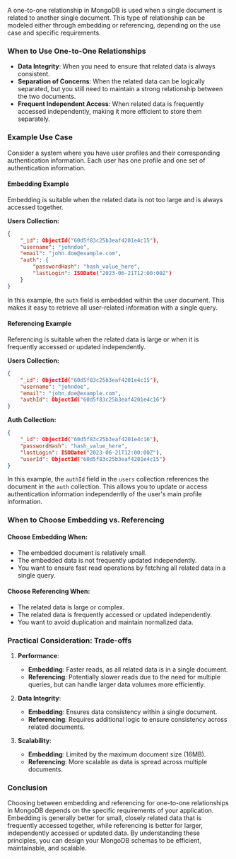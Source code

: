 A one-to-one relationship in MongoDB is used when a single document is related to another single document. This type of relationship can be modeled either through embedding or referencing, depending on the use case and specific requirements.

### When to Use One-to-One Relationships

- **Data Integrity**: When you need to ensure that related data is always consistent.
- **Separation of Concerns**: When the related data can be logically separated, but you still need to maintain a strong relationship between the two documents.
- **Frequent Independent Access**: When related data is frequently accessed independently, making it more efficient to store them separately.

### Example Use Case

Consider a system where you have user profiles and their corresponding authentication information. Each user has one profile and one set of authentication information.

#### Embedding Example

Embedding is suitable when the related data is not too large and is always accessed together.

**Users Collection:**
```json
{
    "_id": ObjectId("60d5f83c25b3eaf4201e4c15"),
    "username": "johndoe",
    "email": "john.doe@example.com",
    "auth": {
        "passwordHash": "hash_value_here",
        "lastLogin": ISODate("2023-06-21T12:00:00Z")
    }
}
```

In this example, the `auth` field is embedded within the user document. This makes it easy to retrieve all user-related information with a single query.

#### Referencing Example

Referencing is suitable when the related data is large or when it is frequently accessed or updated independently.

**Users Collection:**
```json
{
    "_id": ObjectId("60d5f83c25b3eaf4201e4c15"),
    "username": "johndoe",
    "email": "john.doe@example.com",
    "authId": ObjectId("60d5f83c25b3eaf4201e4c16")
}
```

**Auth Collection:**
```json
{
    "_id": ObjectId("60d5f83c25b3eaf4201e4c16"),
    "passwordHash": "hash_value_here",
    "lastLogin": ISODate("2023-06-21T12:00:00Z"),
    "userId": ObjectId("60d5f83c25b3eaf4201e4c15")
}
```

In this example, the `authId` field in the `users` collection references the document in the `auth` collection. This allows you to update or access authentication information independently of the user's main profile information.

### When to Choose Embedding vs. Referencing

#### Choose Embedding When:
- The embedded document is relatively small.
- The embedded data is not frequently updated independently.
- You want to ensure fast read operations by fetching all related data in a single query.

#### Choose Referencing When:
- The related data is large or complex.
- The related data is frequently accessed or updated independently.
- You want to avoid duplication and maintain normalized data.

### Practical Consideration: Trade-offs

1. **Performance**:
   - **Embedding**: Faster reads, as all related data is in a single document.
   - **Referencing**: Potentially slower reads due to the need for multiple queries, but can handle larger data volumes more efficiently.

2. **Data Integrity**:
   - **Embedding**: Ensures data consistency within a single document.
   - **Referencing**: Requires additional logic to ensure consistency across related documents.

3. **Scalability**:
   - **Embedding**: Limited by the maximum document size (16MB).
   - **Referencing**: More scalable as data is spread across multiple documents.

### Conclusion

Choosing between embedding and referencing for one-to-one relationships in MongoDB depends on the specific requirements of your application. Embedding is generally better for small, closely related data that is frequently accessed together, while referencing is better for larger, independently accessed or updated data. By understanding these principles, you can design your MongoDB schemas to be efficient, maintainable, and scalable.